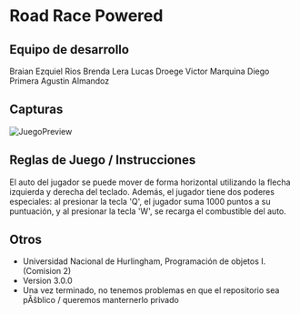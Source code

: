 # Road Race Powered

## Equipo de desarrollo

Braian Ezquiel Rios
Brenda Lera
Lucas Droege
Victor Marquina
Diego Primera
Agustin Almandoz

## Capturas

![JuegoPreview](https://github.com/obj1-unahur-2024s1/TPGameIntegrador-logistica-tpo/assets/132965139/23a9783c-1745-4caf-8fb6-d6dd500ba079)

## Reglas de Juego / Instrucciones

El auto del jugador se puede mover de forma horizontal utilizando la flecha izquierda y derecha del teclado. Además, el jugador tiene dos poderes especiales: al presionar la tecla 'Q', el jugador suma 1000 puntos a su puntuación, y al presionar la tecla 'W', se recarga el combustible del auto.

## Otros

- Universidad Nacional de Hurlingham, Programación de objetos I. (Comision 2)
- Version 3.0.0
- Una vez terminado, no tenemos problemas en que el repositorio sea pÃšblico / queremos manternerlo privado

